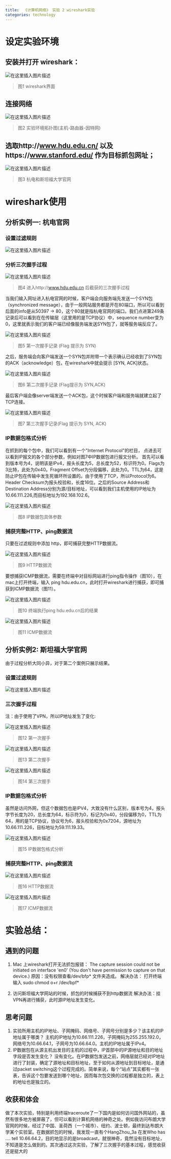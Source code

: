 ```yaml
---
title:  《计算机网络》 实验 2 wireshark实验
categories: technology
---
```


# 设定实验环境

## 安装并打开 wireshark：
 
 ![在这里插入图片描述](https://img-blog.csdnimg.cn/28c6cdbad3bb412f9070423aff0a5946.png?x-oss-process=image/watermark,type_d3F5LXplbmhlaQ,shadow_50,text_Q1NETiBA5aSp5LiLNTkxMg==,size_20,color_FFFFFF,t_70,g_se,x_16)
 
> 图1 wireshark界面

## 连接网络
 
 ![在这里插入图片描述](https://img-blog.csdnimg.cn/bf861d922b7f46daa101fdc14a5b42e5.png)
 
> 图2 实验环境拓扑图(主机-路由器-因特网)

## 选取http://www.hdu.edu.cn/ 以及https://www.stanford.edu/ 作为目标抓包网址；
 
 ![在这里插入图片描述](https://img-blog.csdnimg.cn/8728f16ba71d4946b0e0617e27d08505.png?x-oss-process=image/watermark,type_d3F5LXplbmhlaQ,shadow_50,text_Q1NETiBA5aSp5LiLNTkxMg==,size_20,color_FFFFFF,t_70,g_se,x_16)
 
> 图3 杭电和斯坦福大学官网

# wireshark使用

## 分析实例一: 杭电官网

### 设置过滤规则

![在这里插入图片描述](https://img-blog.csdnimg.cn/56270eec1f1a428db02dc9a9009b1914.jpg?x-oss-process=image/watermark,type_d3F5LXplbmhlaQ,shadow_50,text_Q1NETiBA5aSp5LiLNTkxMg==,size_20,color_FFFFFF,t_70,g_se,x_16)

### 分析三次握手过程

![在这里插入图片描述](https://img-blog.csdnimg.cn/89248ab6354a4d43b85c2e908ec7596a.png?x-oss-process=image/watermark,type_d3F5LXplbmhlaQ,shadow_50,text_Q1NETiBA5aSp5LiLNTkxMg==,size_20,color_FFFFFF,t_70,g_se,x_16)
 
> 图4 进入http://www.hdu.edu.cn 后截获的三次握手过程

当我们输入网址进入杭电官网的时候，客户端会向服务端先发送一个SYN包（synchronized message），由于一般网站服务都是开在80端口，所以可以看到后面的info是从50397 -> 80，这个80就是指杭电官网的端口。我们点进第249条记录后可以看到在在传输层（这里用的是TCP协议）中，sequence number变为0，这里就表示我们的客户端已经像服务端发送SYN包了，就等服务端反应了。
 
 ![在这里插入图片描述](https://img-blog.csdnimg.cn/315369df660a410ab71ad4906e884ead.png?x-oss-process=image/watermark,type_d3F5LXplbmhlaQ,shadow_50,text_Q1NETiBA5aSp5LiLNTkxMg==,size_20,color_FFFFFF,t_70,g_se,x_16)
 
> 图5 第一次握手记录 (Flag 提示为 SYN)

之后，服务端会向客户端发送一个SYN包并附带一个表示确认已经收到了SYN包的ACK（acknowledge）包，在wireshark中就会提示 [SYN, ACK]状态。

![在这里插入图片描述](https://img-blog.csdnimg.cn/aac77afa4fe644818d3110ba3608fff5.png?x-oss-process=image/watermark,type_d3F5LXplbmhlaQ,shadow_50,text_Q1NETiBA5aSp5LiLNTkxMg==,size_20,color_FFFFFF,t_70,g_se,x_16)
 
> 图6 第二次握手记录 (Flag提示为 SYN,ACK)

最后客户端会像server端发送一个ACK包，这个时候客户端和服务端就建立起了TCP连接。

![在这里插入图片描述](https://img-blog.csdnimg.cn/c7a5c4777e5f4d8e904588948678d1e4.png?x-oss-process=image/watermark,type_d3F5LXplbmhlaQ,shadow_50,text_Q1NETiBA5aSp5LiLNTkxMg==,size_20,color_FFFFFF,t_70,g_se,x_16)
 
> 图7 第三次握手记录(Flag 提示为 SYN, ACK)

### IP数据包格式分析

在抓到的每个包中，我们可以看到有一个"Internet Protocol"的栏目， 点进去可以看到IP报文的各个部分参数，例如对图7中IP数据包进行报文分析。
首先可以看到版本号为4，说明该是IPv4，报头长度为5，总长度为52，标识符为0。Flags为3比特，此处为0x40。Fragment Offset为分段偏移，此处为0。TTL为64，这是防止IP包在传输中发生死循环所设置的。由于使用了TCP，所以Protocol为6。Header Checksum为报头校验和，长度16位。之后的Source Address和Destination Address分别为源/目标地址，可以看到我们主机使用的IP地址为10.66.111.226,而目标地址为192.168.102.6。

![在这里插入图片描述](https://img-blog.csdnimg.cn/9b7d85881ef642bfbc72b2494ccf24ae.png?x-oss-process=image/watermark,type_d3F5LXplbmhlaQ,shadow_50,text_Q1NETiBA5aSp5LiLNTkxMg==,size_20,color_FFFFFF,t_70,g_se,x_16)
 
> 图8 IP数据包具体参数


### 捕获完整HTTP、ping数据流
只要在过滤规则中添加 http，即可捕获完整HTTP数据流。
 
 ![在这里插入图片描述](https://img-blog.csdnimg.cn/dc645f669b764a728189322f895cef2c.png?x-oss-process=image/watermark,type_d3F5LXplbmhlaQ,shadow_50,text_Q1NETiBA5aSp5LiLNTkxMg==,size_20,color_FFFFFF,t_70,g_se,x_16)
 
> 图9 HTTP数据流

要想捕获ICMP数据流，需要在终端中对目标网站进行ping指令操作（图10），在mac上打开终端，输入 ping hdu.edu.cn，此时打开wireshark进行捕获，即可捕获到ICMP数据流（图11）。

![在这里插入图片描述](https://img-blog.csdnimg.cn/d047f877661044f182f3f6d6c3378c56.png?x-oss-process=image/watermark,type_d3F5LXplbmhlaQ,shadow_50,text_Q1NETiBA5aSp5LiLNTkxMg==,size_20,color_FFFFFF,t_70,g_se,x_16)
 
> 图10 终端执行ping hdu.edu.cn后的结果
 
 
 ![在这里插入图片描述](https://img-blog.csdnimg.cn/f2997c594cbe4b04ae229031b25d3826.png?x-oss-process=image/watermark,type_d3F5LXplbmhlaQ,shadow_50,text_Q1NETiBA5aSp5LiLNTkxMg==,size_20,color_FFFFFF,t_70,g_se,x_16)
 
> 图11 ICMP数据流


## 分析实例2: 斯坦福大学官网

由于过程分析大同小异，对于第二个案例只展示结果。

### 设置过滤规则

![在这里插入图片描述](https://img-blog.csdnimg.cn/373042cef32741338e5bb9b17da5a1ea.png?x-oss-process=image/watermark,type_d3F5LXplbmhlaQ,shadow_50,text_Q1NETiBA5aSp5LiLNTkxMg==,size_20,color_FFFFFF,t_70,g_se,x_16)

### 三次握手过程

注：由于使用了VPN，所以IP地址发生了变化:

![在这里插入图片描述](https://img-blog.csdnimg.cn/a16122943f7744f399756d6704c51bdf.png?x-oss-process=image/watermark,type_d3F5LXplbmhlaQ,shadow_50,text_Q1NETiBA5aSp5LiLNTkxMg==,size_20,color_FFFFFF,t_70,g_se,x_16)
 
> 图12 第一次握手

![在这里插入图片描述](https://img-blog.csdnimg.cn/c1014559c49e483cad632e518e5ba8ca.png?x-oss-process=image/watermark,type_d3F5LXplbmhlaQ,shadow_50,text_Q1NETiBA5aSp5LiLNTkxMg==,size_20,color_FFFFFF,t_70,g_se,x_16)
 
> 图13 第二次握手

 ![在这里插入图片描述](https://img-blog.csdnimg.cn/8f768be1f2174cf993f1414031fe7a93.png?x-oss-process=image/watermark,type_d3F5LXplbmhlaQ,shadow_50,text_Q1NETiBA5aSp5LiLNTkxMg==,size_20,color_FFFFFF,t_70,g_se,x_16)
 
> 图14 第三次握手


### IP数据包格式分析

虽然是访问外网，但这个数据包也是IPV4，大致没有什么区别，版本号为4，报头字节长度为20，总长度为64，标示符为0，标记为0x40，分段偏移为0，TTL为64，用的是TCP协议，协议号为6，报头校验和为0x7204，源地址为10.66.111.226，目标地址为59.111.19.33。

![在这里插入图片描述](https://img-blog.csdnimg.cn/23c4050456d84e09b2e8883099716ccf.png?x-oss-process=image/watermark,type_d3F5LXplbmhlaQ,shadow_50,text_Q1NETiBA5aSp5LiLNTkxMg==,size_20,color_FFFFFF,t_70,g_se,x_16)
 
> 图15 IP数据包格式分析

### 捕获完整HTTP、ping数据流
 
![在这里插入图片描述](https://img-blog.csdnimg.cn/a2624ddf1feb4bd384007f65a4c666ad.png?x-oss-process=image/watermark,type_d3F5LXplbmhlaQ,shadow_50,text_Q1NETiBA5aSp5LiLNTkxMg==,size_20,color_FFFFFF,t_70,g_se,x_16)
 
> 图16 HTTP数据流
 
 ![在这里插入图片描述](https://img-blog.csdnimg.cn/1803b7cca2ed4567a99679bdd3aeaf14.png?x-oss-process=image/watermark,type_d3F5LXplbmhlaQ,shadow_50,text_Q1NETiBA5aSp5LiLNTkxMg==,size_20,color_FFFFFF,t_70,g_se,x_16)
 
> 图17 ICMP数据流

# 实验总结：

## 遇到的问题

1. Mac 上wireshark打开无法抓包报错：
The capture session could not be initiated on interface 'en0' (You don't have permission to capture on that device.)
原因：没有权限查看/dev/bfp* 文件夹造成。
解决办法：
打开终端输入 sudo chmod o+r /dev/bpf*

2. 访问斯坦福大学网站的时候，抓包的时候捕获不到http数据流
解决办法：挂VPN再进行捕获，此时源IP地址发生变化。

## 思考问题

1. 实验所用主机的IP地址、子网掩码、网络号、子网号分别是多少？该主机的IP地址属于哪类？
主机的IP地址为10.66.111.226，子网掩码为255.255.192.0，网络号为10.66.64.1，子网号为10.66.64.0。主机的IP地址属于IPv4。
2. IP数据包在从源主机出发目的主机的过程中，IP首部中的IP源地址和目的地址字段是否发生变化？
没有变化。在IP数据包发送之前，网络层就已经对IP地址进行了封装，确定了源地址和目标地址，至于如何从源地址到目标地址，是通过packet switching这个过程完成的。简单来说，每个“站点”其实都有一张表，告诉这个包要发送到哪个地址，因而每次包交换的过程都是独立的，表上的地址也是独立的。

## 收获和体会

做了本次实验，特别是利用终端traceroute了一下国内是如何访问国外网站的，虽然有很多地方被屏蔽了，但可以看到计算机网络的神奇之处。例如我访问布朗大学官网的时候，经过了中国、圣荷西（一个城市）、纽约、波士顿，最终到达布朗大学某个实验室。在数据抓包的时候，我发现一直有个HangZhou_3a 在发Who has .... tell 10.66.64.2，目的地显示的是broadcast，就很神奇，竟然没有目标地址，不知道是怎么做到的。其次通过这次实验，了解了三次握手的基本过程，感觉收获还是挺大的
